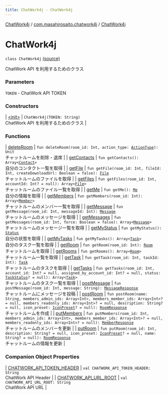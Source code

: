 ```yaml
---
title: ChatWork4j - ChatWork4j
---
```


[ChatWork4j](../../index.md) / [com.masahirosaito.chatwork4j](../index.md) / [ChatWork4j](.)

# ChatWork4j

`class ChatWork4j` [(source)](https://github.com/MasahiroSaito/ChatWork4j/tree/master/src/main/kotlin/com/masahirosaito/chatwork4j/ChatWork4j.kt#L25)

ChatWork API を利用するためのクラス

### Parameters

`TOKEN` - ChatWork API TOKEN

### Constructors

| [&lt;init&gt;](-init-.md) | `ChatWork4j(TOKEN: String)`<br>ChatWork API を利用するためのクラス |

### Functions

| [deleteRoom](delete-room.md) | `fun deleteRoom(room_id: Int, action_type: `[`ActionType`](../-action-type/index.md)`): Unit`<br>チャットルームを削除・退席 |
| [getContacts](get-contacts.md) | `fun getContacts(): Array<`[`Contact`](../../com.masahirosaito.chatwork4j.data.contacts/-contact/index.md)`>`<br>自分のコンタクト一覧を取得 |
| [getFile](get-file.md) | `fun getFile(room_id: Int, fileId: Int, createDownloadUrl: Boolean = false): `[`File`](../../com.masahirosaito.chatwork4j.data.rooms/-file/index.md)<br>チャットルームのファイルを取得 |
| [getFiles](get-files.md) | `fun getFiles(room_id: Int, accountId: Int? = null): Array<`[`File`](../../com.masahirosaito.chatwork4j.data.rooms/-file/index.md)`>`<br>チャットルームのファイル一覧を取得 |
| [getMe](get-me.md) | `fun getMe(): `[`Me`](../../com.masahirosaito.chatwork4j.data.me/-me/index.md)<br>自分の情報を取得 |
| [getMembers](get-members.md) | `fun getMembers(room_id: Int): Array<`[`Member`](../../com.masahirosaito.chatwork4j.data.rooms/-member/index.md)`>`<br>チャットルームのメンバー一覧を取得 |
| [getMessage](get-message.md) | `fun getMessage(room_id: Int, messageId: Int): `[`Message`](../../com.masahirosaito.chatwork4j.data.rooms/-message/index.md)<br>チャットルームのメッセージを取得 |
| [getMessages](get-messages.md) | `fun getMessages(room_id: Int, force: Boolean = false): Array<`[`Message`](../../com.masahirosaito.chatwork4j.data.rooms/-message/index.md)`>`<br>チャットルームのメッセージ一覧を取得 |
| [getMyStatus](get-my-status.md) | `fun getMyStatus(): `[`Status`](../../com.masahirosaito.chatwork4j.data.my/-status/index.md)<br>自分の状態を取得 |
| [getMyTasks](get-my-tasks.md) | `fun getMyTasks(): Array<`[`Task`](../../com.masahirosaito.chatwork4j.data.my/-task/index.md)`>`<br>自分のタスク一覧を取得 |
| [getRoom](get-room.md) | `fun getRoom(room_id: Int): `[`Room`](../../com.masahirosaito.chatwork4j.data.rooms/-room/index.md)<br>チャットルームを取得 |
| [getRooms](get-rooms.md) | `fun getRooms(): Array<`[`Room`](../../com.masahirosaito.chatwork4j.data.rooms/-room/index.md)`>`<br>チャットルーム一覧を取得 |
| [getTask](get-task.md) | `fun getTask(room_id: Int, taskId: Int): `[`Task`](../../com.masahirosaito.chatwork4j.data.my/-task/index.md)<br>チャットルームのタスクを取得 |
| [getTasks](get-tasks.md) | `fun getTasks(room_id: Int, account_id: Int? = null, assigned_by_account_id: Int? = null, status: `[`TaskStatus`](../../com.masahirosaito.chatwork4j.data.my/-task-status/index.md)`? = null): Array<`[`Task`](../../com.masahirosaito.chatwork4j.data.my/-task/index.md)`>`<br>チャットルームのタスク一覧を取得 |
| [postMessage](post-message.md) | `fun postMessage(room_id: Int, message: String): `[`MessageResponse`](../../com.masahirosaito.chatwork4j.data/-message-response/index.md)<br>チャットルームにメッセージを投稿 |
| [postRoom](post-room.md) | `fun postRoom(name: String, members_admin_ids: Array<Int>, members_member_ids: Array<Int>? = null, members_readonly_ids: Array<Int>? = null, description: String? = null, icon_preset: `[`IconPreset`](../-icon-preset/index.md)`? = null): `[`RoomResponse`](../../com.masahirosaito.chatwork4j.data/-room-response/index.md)<br>チャットルームを作成 |
| [putMembers](put-members.md) | `fun putMembers(room_id: Int, members_admin_ids: Array<Int>, members_member_ids: Array<Int>? = null, members_readonly_ids: Array<Int>? = null): `[`MemberResponse`](../../com.masahirosaito.chatwork4j.data/-member-response/index.md)<br>チャットルームのメンバーを更新 |
| [putRoom](put-room.md) | `fun putRoom(room_id: Int, description: String? = null, icon_preset: `[`IconPreset`](../-icon-preset/index.md)`? = null, name: String? = null): `[`RoomResponse`](../../com.masahirosaito.chatwork4j.data/-room-response/index.md)<br>チャットルームの情報を更新 |

### Companion Object Properties

| [CHATWORK_API_TOKEN_HEADER](-c-h-a-t-w-o-r-k_-a-p-i_-t-o-k-e-n_-h-e-a-d-e-r.md) | `val CHATWORK_API_TOKEN_HEADER: String`<br>ChatWork API Header |
| [CHATWORK_API_URL_ROOT](-c-h-a-t-w-o-r-k_-a-p-i_-u-r-l_-r-o-o-t.md) | `val CHATWORK_API_URL_ROOT: String`<br>ChatWork API URL |

